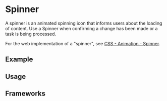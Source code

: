 <script setup>
  import iOS from './ios.md';
  import Android from './android.md';
</script>

# Spinner

A spinner is an animated spinning icon that informs users about the loading of content.
Use a Spinner when confirming a change has been made or a task is being processed.
 

For the web implementation of a "spinner", see [CSS - Animation - Spinner](/css/animation#spinner).

<components-status ios='released' android='released' />

## Example

<spinner-example />

## Usage

<component-design-guidelines name="Warp - Components / Spinner" link="https://www.figma.com/design/oHBCzDdJxHQ6fmFLYWUltf/WARP---Components-2.0?node-id=900-35603&t=jDaOykQhPf30zVST-0" />

<component-questions />

## Frameworks

<tabs-content> 
  <template #android>
    <android />
  </template>
  <template #iOS>
    <iOS />
  </template>
</tabs-content>
